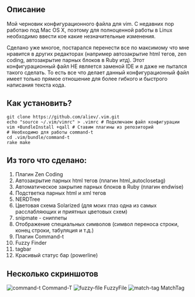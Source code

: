## Описание

Мой черновик конфигурационного файла для vim. С недавних пор работаю под Mac OS X, поэтому для полноценной работы в Linux необходимо ввести кое какие незначительные изменения.

Сделано уже многое, постарался перенести все по максимому что мне нравится в других редакторах (например автозакрытие html тегов, zen coding, автозакрытие парных блоков в Ruby итд). Этот конфигурационный файл НЕ является заменой IDE и я даже не пытался такого сделать. То есть все что делает данный конфигурационный файл имеет только прямое отношение для более гибкого и быстрого написания текста кода.

## Как установить?

```
git clone https://github.com/aliev/.vim.git
echo "source ~/.vim/vimrc" > .vimrc # Подключаем файл конфигурации
vim +BundleInstall +qall # Ставим плагины из репозиторий
# Необходимо для работы command-t
cd .vim/bundle/command-t
rake make
```

## Из того что сделано:
1. Плагин Zen Coding
2. Автозакрытие парных html тегов (плагин html_autoclosetag)
3. Автоматическое закрытие парных блоков в Ruby (плагин endwise)
4. Подстветка парных html и xml тегов
5. NERDTree
6. Цветовая схема Solarized (для моих глаз одна из самых расслабляющих и приятных цветовых схем)
7. snipmate - сниппеты
8. Отображение специальных символов (символ переноса строки, конец строки, табуляция и т.д.)
9. Плагин Command-t
10. Fuzzy Finder
11. tagbar
12. Красивый статус бар (powerline)

## Несколько скриншотов

![command-t](https://dl.dropbox.com/u/5837324/images/command-t.png)
Command-T
![fuzzy-file](https://dl.dropbox.com/u/5837324/images/fuf.png)
FuzzyFile
![match-tag](https://dl.dropbox.com/u/5837324/images/match-tag.png)
MatchTag
